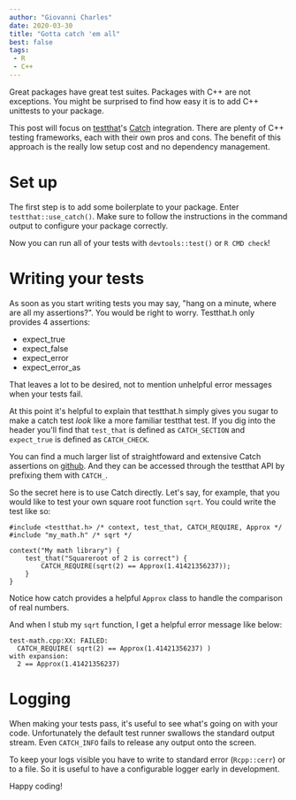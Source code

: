 ```yaml
---
author: "Giovanni Charles"
date: 2020-03-30
title: "Gotta catch 'em all"
best: false
tags:
 - R
 - C++
---
```


Great packages have great test suites. Packages with C++ are not exceptions. You
might be surprised to find how easy it is to add C++ unittests to your package.

This post will focus on [testthat](https://github.com/r-lib/testthat)'s
[Catch](https://github.com/catchorg/Catch2) integration.
There are plenty of C++ testing frameworks, each with their own pros and cons.
The benefit of this approach is the really low setup cost and no dependency
management.

# Set up

The first step is to add some boilerplate to your package. Enter
`testthat::use_catch()`. Make sure to follow the instructions in the command
output to configure your package correctly.

Now you can run all of your tests with `devtools::test()` or `R CMD check`!

# Writing your tests

As soon as you start writing tests you may say, "hang on a minute, where are all
my assertions?". You would be right to worry. Testthat.h only provides 4
assertions:

 * expect_true
 * expect_false
 * expect_error
 * expect_error_as

That leaves a lot to be desired, not to mention unhelpful error messages when
your tests fail.

At this point it's helpful to explain that testthat.h simply gives you sugar to
make a catch test _look_ like a more familiar testthat test. If you dig into the
header you'll find that `test_that` is defined as `CATCH_SECTION` and 
`expect_true` is defined as `CATCH_CHECK`.

You can find a much larger list of
straightfoward and extensive Catch assertions on
[github](https://github.com/catchorg/Catch2/blob/master/docs/assertions.md).
And they can be accessed through the testthat API by prefixing them with `CATCH_`.

So the secret here is to use Catch directly. Let's say, for example, that you
would like to test your own square root function `sqrt`. You could write the
test like so:

```
#include <testthat.h> /* context, test_that, CATCH_REQUIRE, Approx */
#include "my_math.h" /* sqrt */

context("My math library") {
    test_that("Squareroot of 2 is correct") {
        CATCH_REQUIRE(sqrt(2) == Approx(1.41421356237));
    }
}
```

Notice how catch provides a helpful `Approx` class to handle the comparison
of real numbers.

And when I stub my `sqrt` function, I get a helpful error message like below:

```
test-math.cpp:XX: FAILED:
  CATCH_REQUIRE( sqrt(2) == Approx(1.41421356237) )
with expansion:
  2 == Approx(1.41421356237)
```

# Logging

When making your tests pass, it's useful to see what's going on with your code.
Unfortunately the default test runner swallows the standard output stream. Even
`CATCH_INFO` fails to release any output onto the screen.

To keep your logs visible you have to write to standard error (`Rcpp::cerr`) or
to a file. So it is useful to have a configurable logger early in development.

Happy coding!
